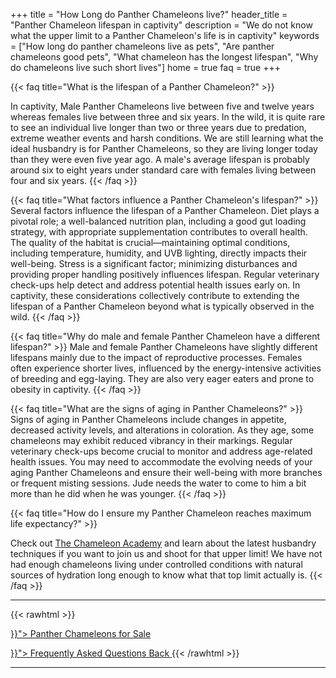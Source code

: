 +++
title = "How Long do Panther Chameleons live?"
header_title = "Panther Chameleon lifespan in captivity"
description = "We do not know what the upper limit to a Panther Chameleon's life is in captivity"
keywords = ["How long do panther chameleons live as pets", "Are panther chameleons good pets", "What chameleon has the longest lifespan", "Why do chameleons live such short lives"]
home = true
faq = true
+++

{{< faq title="What is the lifespan of a Panther Chameleon?" >}} 

In captivity, Male Panther Chameleons live between five and twelve years whereas females live between three and six years. In the wild, it is quite rare to see an individual live longer than two or three years due to predation, extreme weather events and harsh conditions. We are still learning what the ideal husbandry is for Panther Chameleons, so they are living longer today than they were even five year ago. A male's average lifespan is probably around six to eight years under standard care with females living between four and six years.
{{< /faq >}}

{{< faq title="What factors influence a Panther Chameleon's lifespan?" >}} 
Several factors influence the lifespan of a Panther Chameleon. Diet plays a pivotal role; a well-balanced nutrition plan, including a good gut loading strategy, with appropriate supplementation contributes to overall health. The quality of the habitat is crucial—maintaining optimal conditions, including temperature, humidity, and UVB lighting, directly impacts their well-being. Stress is a significant factor; minimizing disturbances and providing proper handling positively influences lifespan. Regular veterinary check-ups help detect and address potential health issues early on. In captivity, these considerations collectively contribute to extending the lifespan of a Panther Chameleon beyond what is typically observed in the wild.
{{< /faq >}}

{{< faq title="Why do male and female Panther Chameleon have a different lifespan?" >}} 
Male and female Panther Chameleons have slightly different lifespans mainly due to the impact of reproductive processes. Females often experience shorter lives, influenced by the energy-intensive activities of breeding and egg-laying. They are also very eager eaters and prone to obesity in captivity.
{{< /faq >}}

{{< faq title="What are the signs of aging in Panther Chameleons?" >}} 
Signs of aging in Panther Chameleons include changes in appetite, decreased activity levels, and alterations in coloration. As they age, some chameleons may exhibit reduced vibrancy in their markings. Regular veterinary check-ups become crucial to monitor and address age-related health issues. You may need to accommodate the evolving needs of your aging Panther Chameleons and ensure their well-being with more branches or frequent misting sessions. Jude needs the water to come to him a bit more than he did when he was younger.
{{< /faq >}}

{{< faq title="How do I ensure my Panther Chameleon reaches maximum life expectancy?" >}} 

Check out [The Chameleon Academy](https://chameleonacademy.com/podcasts/) and learn about the latest husbandry techniques if you want to join us and shoot for that upper limit! We have not had enough chameleons living under controlled conditions with natural sources of hydration long enough to know what that top limit actually is.
{{< /faq >}}

<hr>
{{< rawhtml >}}
<p><a href="{{< ref "/panther-chameleons-for-sale" >}}"> Panther Chameleons for Sale <i class="fas fa-dragon"></i> </a></p>
<a class="btn btn-template-main" href="{{< ref "/faq" >}}"> Frequently Asked Questions <i class="fas fa-backward"></i> Back </a>
{{< /rawhtml >}}
<hr>
